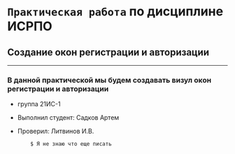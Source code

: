 # ``Практическая работа`` по дисциплине ИСРПО

## Создание окон регистрации и авторизации

-----

### В данной практической мы будем создавать визул окон регистрации и авторизации

* группа 21ИС-1
* Выполнил студент:  Садков Артем
* Проверил: Литвинов И.В.
  
          $ Я не знаю что еще писать
